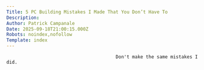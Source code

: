 ```yaml
---
Title: 5 PC Building Mistakes I Made That You Don’t Have To
Description: 
Author: Patrick Campanale
Date: 2025-09-18T21:00:15.000Z
Robots: noindex,nofollow
Template: index
---
```


                                            Don't make the same mistakes I did.
                                        